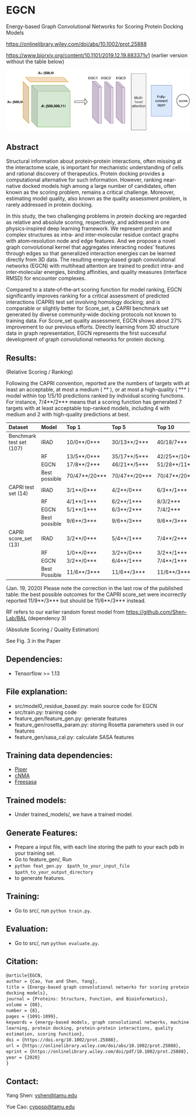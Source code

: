 # EGCN
Energy-based Graph Convolutional Networks for Scoring Protein Docking Models

https://onlinelibrary.wiley.com/doi/abs/10.1002/prot.25888

https://www.biorxiv.org/content/10.1101/2019.12.19.883371v1  (earlier version without the table below) 

![EGCN Architecture](/EGCN_fig1.png)



## Abstract 

Structural information about protein‐protein interactions, often missing at the interactome scale, is important for mechanistic understanding of cells and rational discovery of therapeutics. Protein docking provides a computational alternative for such information. However, ranking near‐native docked models high among a large number of candidates, often known as the scoring problem, remains a critical challenge. Moreover, estimating model quality, also known as the quality assessment problem, is rarely addressed in protein docking. 

In this study, the two challenging problems in protein docking are regarded as relative and absolute scoring, respectively, and addressed in one physics‐inspired deep learning framework. We represent protein and complex structures as intra‐ and inter‐molecular residue contact graphs with atom‐resolution node and edge features. And we propose a novel graph convolutional kernel that aggregates interacting nodes’ features through edges so that generalized interaction energies can be learned directly from 3D data. The resulting energy‐based graph convolutional networks (EGCN) with multihead attention are trained to predict intra‐ and inter‐molecular energies, binding affinities, and quality measures (interface RMSD) for encounter complexes. 

Compared to a state‐of‐the‐art scoring function for model ranking, EGCN significantly improves ranking for a critical assessment of predicted interactions (CAPRI) test set involving homology docking; and is comparable or slightly better for Score_set, a CAPRI benchmark set generated by diverse community‐wide docking protocols not known to training data. For Score_set quality assessment, EGCN shows about 27% improvement to our previous efforts. Directly learning from 3D structure data in graph representation, EGCN represents the first successful development of graph convolutional networks for protein docking.


## Results: 

(Relative Scoring / Ranking) 

Following the CAPRI convention, reported are the numbers of targets with at least an acceptable, at most a medium ( ** ), or at most a high-quality ( *** ) model within top 1/5/10 predictions ranked by individual scoring functions.  For instance, 7/4**/2*** means that a scoring function has generated 7 targets with at least acceptable top-ranked models, including 4 with medium and 2 with high-quality predictions at best.

|  Dataset  | Model | Top 1  | Top 5 | Top 10 | 
| :--- |:--- | :--- |:--- | :--- |
| Benchmark test set (107)  | IRAD  |  10/0**/0*** |  30/13**/2*** | 40/18/7*** |
|    | RF  |  13/5**/0*** | 35/17**/5*** | 42/25**/10*** |
|    | EGCN | 17/8**/2*** | 46/21**/5*** | 51/28**/11*** |
|     | Best possible | 70/47**/20*** | 70/47**/20*** | 70/47**/20*** |
| CAPRI test set (14)  | IRAD  |   3/1**/0*** | 4/2**/0*** | 6/3**/1*** |
|    | RF  |   4/1**/1*** | 6/2**/1*** | 8/3/2*** |
|    | EGCN | 5/1**/1*** | 6/3**/2*** | 7/4/2*** |
|    | Best possible |  9/6**/3*** | 9/6**/3*** | 9/6**/3*** |
| CAPRI score_set (13) | IRAD | 3/2**/0*** | 5/4**/1*** | 7/4**/2*** | 
|    | RF | 1/0**/0*** | 3/2**/0*** | 3/2**/1*** |
|    | EGCN | 3/2**/0*** | 6/4**/1*** | 7/4**/1*** | 
|    | Best Possible  | 11/6**/3*** | 11/6**/3*** | 11/6**/3*** | 

(Jan. 19, 2020) Please note the correction in the last row of the published table: the best possible outcomes for the CAPRI score_set were incorrectly reported 11/9**/3*** but should be 11/6**/3*** instead.  

RF refers to our earlier random forest model from https://github.com/Shen-Lab/BAL (dependency 3)


(Absolute Scoring / Quality Estimation)

See Fig. 3 in the Paper 

## Dependencies:
* Tensorflow >= 1.13

## File explanation:
* src/model0_residue_based.py: main source code for EGCN
* src/train.py:  training code 
* feature_gen/feature_gen.py: generate features
* feature_gen/rosetta_param.py: storing Rosetta parameters used in our features
* feature_gen/sasa_cal.py: calculate SASA features

## Training data dependencies:
* [Piper](https://cluspro.bu.edu/downloads.php) 
* [cNMA](https://github.com/Shen-Lab/cNMA)
* [Freesasa](https://freesasa.github.io/)

## Trained models:
* Under trained_models/, we have a trained model.

## Generate Features:
* Prepare a input file, with each line storing the path to your each pdb in your training set. 
* Go to feature_gen/,  Run 
* `python feat_gen.py  $path_to_your_input_file  $path_to_your_output_directory ` 
* to generate features.

## Training:
* Go to src/, run `python train.py`.

## Evaluation:
* Go to src/, run `python evaluate.py`.

## Citation:

```
@article{EGCN,
author = {Cao, Yue and Shen, Yang},
title = {Energy-based graph convolutional networks for scoring protein docking models},
journal = {Proteins: Structure, Function, and Bioinformatics},
volume = {88},
number = {8},
pages = {1091-1099},
keywords = {energy-based models, graph convolutional networks, machine learning, protein docking, protein-protein interactions, quality estimation, scoring function},
doi = {https://doi.org/10.1002/prot.25888},
url = {https://onlinelibrary.wiley.com/doi/abs/10.1002/prot.25888},
eprint = {https://onlinelibrary.wiley.com/doi/pdf/10.1002/prot.25888},
year = {2020}
}
```

## Contact:
Yang Shen: yshen@tamu.edu

Yue Cao:  cyppsp@tamu.edu
